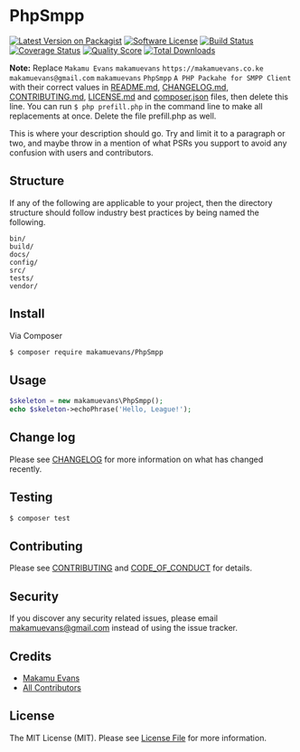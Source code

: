 # PhpSmpp

[![Latest Version on Packagist][ico-version]][link-packagist]
[![Software License][ico-license]](LICENSE.md)
[![Build Status][ico-travis]][link-travis]
[![Coverage Status][ico-scrutinizer]][link-scrutinizer]
[![Quality Score][ico-code-quality]][link-code-quality]
[![Total Downloads][ico-downloads]][link-downloads]

**Note:** Replace ```Makamu Evans``` ```makamuevans``` ```https://makamuevans.co.ke``` ```makamuevans@gmail.com``` ```makamuevans``` ```PhpSmpp``` ```A PHP Packahe for SMPP Client``` with their correct values in [README.md](README.md), [CHANGELOG.md](CHANGELOG.md), [CONTRIBUTING.md](CONTRIBUTING.md), [LICENSE.md](LICENSE.md) and [composer.json](composer.json) files, then delete this line. You can run `$ php prefill.php` in the command line to make all replacements at once. Delete the file prefill.php as well.

This is where your description should go. Try and limit it to a paragraph or two, and maybe throw in a mention of what
PSRs you support to avoid any confusion with users and contributors.

## Structure

If any of the following are applicable to your project, then the directory structure should follow industry best practices by being named the following.

```
bin/        
build/
docs/
config/
src/
tests/
vendor/
```


## Install

Via Composer

``` bash
$ composer require makamuevans/PhpSmpp
```

## Usage

``` php
$skeleton = new makamuevans\PhpSmpp();
echo $skeleton->echoPhrase('Hello, League!');
```

## Change log

Please see [CHANGELOG](CHANGELOG.md) for more information on what has changed recently.

## Testing

``` bash
$ composer test
```

## Contributing

Please see [CONTRIBUTING](CONTRIBUTING.md) and [CODE_OF_CONDUCT](CODE_OF_CONDUCT.md) for details.

## Security

If you discover any security related issues, please email makamuevans@gmail.com instead of using the issue tracker.

## Credits

- [Makamu Evans][link-author]
- [All Contributors][link-contributors]

## License

The MIT License (MIT). Please see [License File](LICENSE.md) for more information.

[ico-version]: https://img.shields.io/packagist/v/makamuevans/PhpSmpp.svg?style=flat-square
[ico-license]: https://img.shields.io/badge/license-MIT-brightgreen.svg?style=flat-square
[ico-travis]: https://img.shields.io/travis/makamuevans/PhpSmpp/master.svg?style=flat-square
[ico-scrutinizer]: https://img.shields.io/scrutinizer/coverage/g/makamuevans/PhpSmpp.svg?style=flat-square
[ico-code-quality]: https://img.shields.io/scrutinizer/g/makamuevans/PhpSmpp.svg?style=flat-square
[ico-downloads]: https://img.shields.io/packagist/dt/makamuevans/PhpSmpp.svg?style=flat-square

[link-packagist]: https://packagist.org/packages/makamuevans/PhpSmpp
[link-travis]: https://travis-ci.org/makamuevans/PhpSmpp
[link-scrutinizer]: https://scrutinizer-ci.com/g/makamuevans/PhpSmpp/code-structure
[link-code-quality]: https://scrutinizer-ci.com/g/makamuevans/PhpSmpp
[link-downloads]: https://packagist.org/packages/makamuevans/PhpSmpp
[link-author]: https://github.com/makamuevans
[link-contributors]: ../../contributors
